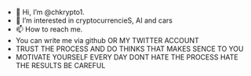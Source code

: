 - 👋 Hi, I’m @chkrypto1.
- 👀 I’m interested in cryptocurrencieS, AI and cars
- 📫 How to reach me.
- You can write me via github OR MY TWITTER ACCOUNT
- TRUST THE PROCESS AND DO THINKS THAT MAKES SENCE TO YOU
- MOTIVATE YOURSELF EVERY DAY 
DONT HATE THE PROCESS HATE THE RESULTS
BE CAREFUL 

